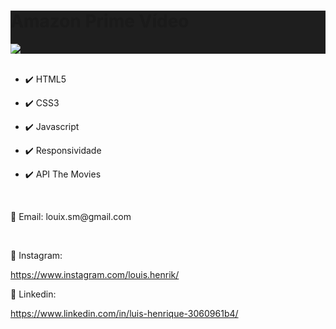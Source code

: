 <html>
    <div style="background-color: #1E1E1E;">
        <h1>Amazon Prime Vídeo</h1>
        <img src="github/home.gif"/>
    </div>
    <br>
    <ul>
        <li><p>✔️ HTML5</p></li>
        <li><p>✔️ CSS3</p></li>
        <li><p>✔️ Javascript</p></li>
        <li><p>✔️ Responsividade</p></li>
        <li><p>✔️ API The Movies</p></li>
    </ul>
    <br>
    <p>📧 Email: louix.sm@gmail.com</p>
    <br>
    <p>📱 Instagram:</p>
    <a href="https://www.instagram.com/louis.henrik">
    https://www.instagram.com/louis.henrik/
    </a>
    <p>💼 Linkedin:</p>
    <a href="https://www.linkedin.com/in/luis-henrique-3060961b4/">
    https://www.linkedin.com/in/luis-henrique-3060961b4/
    </a>
</html>